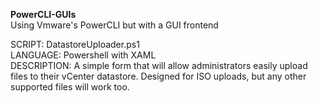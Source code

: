 <b>PowerCLI-GUIs</b><br />
Using Vmware's PowerCLI but with a GUI frontend


SCRIPT: DatastoreUploader.ps1<br />
LANGUAGE: Powershell with XAML<br />
DESCRIPTION: A simple form that will allow administrators easily upload files to their vCenter datastore. Designed for ISO uploads, but any other supported files will work too. 
